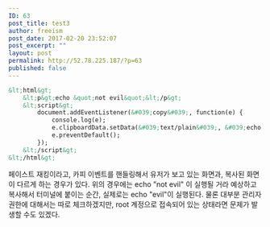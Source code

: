 ```yaml
---
ID: 63
post_title: test3
author: freeism
post_date: 2017-02-20 23:52:07
post_excerpt: ""
layout: post
permalink: http://52.78.225.187/?p=63
published: false
---
```

```html
&lt;html&gt;
 	&lt;p&gt;echo &quot;not evil&quot;&lt;/p&gt;
 	&lt;script&gt;
 		document.addEventListener(&#039;copy&#039;, function(e) {
 			console.log(e);
 			e.clipboardData.setData(&#039;text/plain&#039;, &#039;echo &quot;evil&quot;rn&#039;);
 			e.preventDefault();
 		});
 	&lt;/script&gt;
&lt;/html&gt;
```

페이스트 재킹이라고, 카피 이벤트를 핸들링해서 유저가 보고 있는 화면과, 복사된 화면이 다르게 하는 경우가 있다. 위의 경우에는 echo "not evil" 이 실행될 거라 예상하고 복사해서 터미널에 붙이는 순간, 실제로는 echo "evil"이 실행된다. 물론 대부분 관리자 권한에 대해서는 따로 체크하겠지만, root 계정으로 접속되어 있는 상태라면 문제가 발생할 수도 있겠다.